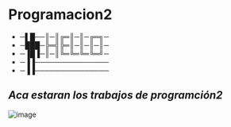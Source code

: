 #  Programacion2


- ─▌█──║─║╔═║─║─╔═╗─
- ─███─╠═╣╠═║─║─║─║─
- ─▐█▐─║─║╚═╚═╚═╚═╝─
- ─▐▐───────────────
- ─▐▐───────────────⠀⠀


## _Aca estaran los trabajos de programción2_

![image](https://user-images.githubusercontent.com/103981305/218363431-4b11c5e9-c5a1-4f71-9b21-59da14659f8a.png)
